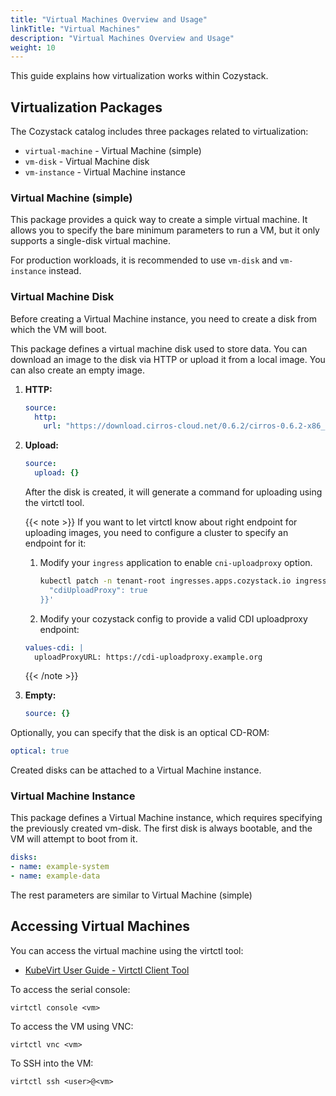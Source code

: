 ```yaml
---
title: "Virtual Machines Overview and Usage"
linkTitle: "Virtual Machines"
description: "Virtual Machines Overview and Usage"
weight: 10
---
```


This guide explains how virtualization works within Cozystack.

## Virtualization Packages

The Cozystack catalog includes three packages related to virtualization:

- `virtual-machine` - Virtual Machine (simple)
- `vm-disk` - Virtual Machine disk
- `vm-instance` - Virtual Machine instance

### Virtual Machine (simple)

This package provides a quick way to create a simple virtual machine.
It allows you to specify the bare minimum parameters to run a VM, but it only supports a single-disk virtual machine.

For production workloads, it is recommended to use `vm-disk` and `vm-instance` instead.


### Virtual Machine Disk

Before creating a Virtual Machine instance, you need to create a disk from which the VM will boot.

This package defines a virtual machine disk used to store data. You can download an image to the disk via HTTP or upload it from a local image. You can also create an empty image.

1. **HTTP:**
   
   ```yaml
   source:
     http:
       url: "https://download.cirros-cloud.net/0.6.2/cirros-0.6.2-x86_64-disk.img"
   ```
   
   
2. **Upload:**
   
   ```yaml
   source:
     upload: {}
   ```
   After the disk is created, it will generate a command for uploading using the virtctl tool.
   
   {{< note >}}
   If you want to let virtctl know about right endpoint for uploading images, you need to configure a cluster to specify an endpoint for it:
   1. Modify your `ingress` application to enable `cni-uploadproxy` option.
      ```bash
      kubectl patch -n tenant-root ingresses.apps.cozystack.io ingress --type=merge -p '{"spec":{
        "cdiUploadProxy": true
      }}'

   <!-- TODO: automate this -->
   2. Modify your cozystack config to provide a valid CDI uploadproxy endpoint:
   ```yaml
   values-cdi: |
     uploadProxyURL: https://cdi-uploadproxy.example.org
   ```
   {{< /note >}}
   
3. **Empty:**
   
   ```yaml
   source: {}
   ```


Optionally, you can specify that the disk is an optical CD-ROM:

```yaml
optical: true
```

Created disks can be attached to a Virtual Machine instance.

### Virtual Machine Instance

This package defines a Virtual Machine instance, which requires specifying the previously created vm-disk.
The first disk is always bootable, and the VM will attempt to boot from it.

```yaml
disks:
- name: example-system
- name: example-data
```

The rest parameters are similar to Virtual Machine (simple)

## Accessing Virtual Machines

You can access the virtual machine using the virtctl tool:
- [KubeVirt User Guide - Virtctl Client Tool](https://kubevirt.io/user-guide/user_workloads/virtctl_client_tool/)

To access the serial console:

```
virtctl console <vm>
```

To access the VM using VNC:

```
virtctl vnc <vm>
```

To SSH into the VM:

```
virtctl ssh <user>@<vm>
```

